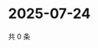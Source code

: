 # 2025-07-24

共 0 条

<!-- BEGIN ZHIHUVIDEO -->
<!-- 最后更新时间 Thu Jul 24 2025 12:40:14 GMT+0800 (China Standard Time) -->

<!-- END ZHIHUVIDEO -->

